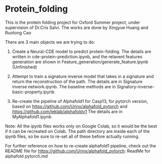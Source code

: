 # Protein_folding
This is the protein folding project for Oxford Summer project, under supervision of Dr.Cris Salvi. 
The works are done by Xingyue Huang and Ruotong Cao

There are 3 main objects we are trying to do:

1. Create a Neural-CDE model to predict protein-folding. 
     The details are written in cde-protein-prediction.ipynb, and the relavent features generation are shown in Feature_generation/generate_feature.ipynb
(Unfinished)

2. Attempt to train a signature inverse model that takes in a signature and return the reconstruction of the path.
     The details are in Signature inverse network.ipynb. The baseline methods are in Signatory-inverse-basic-property.ipynb
     
3. Re-create the pipeline of Alphafold1 for Casp13, for pytorch version, based on https://github.com/Urinx/alphafold_pytorch and https://github.com/leklab/alphafoldv1
     The details are in MyAlphafold1.ipynb

Note: All the ipynb files works only on Google Colab, so it would be the best if it can be recreated on Colab. The path directory are inside each of the ipynb files, so be sure to re-set all of these before actually running.

For further reference on how to re-create alphafold1 pipeline, check out the README file for https://github.com/Urinx/alphafold_pytorch: ReadMe for alphafold pytorch.md

